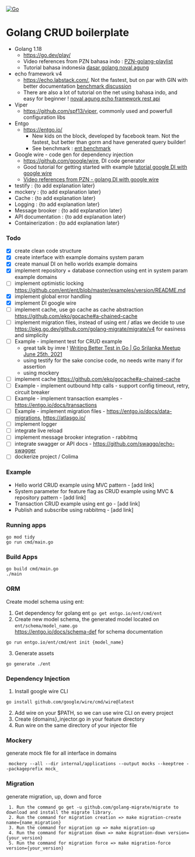 [![Go](https://github.com/adityasatrio/golang-echo-boilerplate/actions/workflows/go.yml/badge.svg)](https://github.com/adityasatrio/golang-echo-boilerplate/actions/workflows/go.yml)

# Golang CRUD boilerplate
  
- Golang 1.18
  - https://go.dev/play/
  - Video references from PZN bahasa indo : [PZN-golang-playlist](https://www.youtube.com/watch?v=JOXbresHhIk&list=PL-CtdCApEFH-0i9dzMzLw6FKVrFWv3QvQ)
  - Tutorial bahasa indonesia [dasar golang noval agung](https://dasarpemrogramangolang.novalagung.com/1-berkenalan-dengan-golang.html)
- echo framework v4
  - https://echo.labstack.com/, Not the fastest, but on par with GIN with better documentation [benchmark discussion](https://github.com/labstack/echo/discussions/2143)
  - There are also a lot of tutorial on the net using bahasa indo, and easy for beginner ! [noval agung echo framework rest api](https://dasarpemrogramangolang.novalagung.com/C-echo-routing.html) 
- Viper 
  - https://github.com/spf13/viper, commonly used and powerfull configuration libs
- Entgo
  - https://entgo.io/
    - New kids on the block, developed by facebook team. Not the fastest, but better than gorm and have generated query builder! 
    - See benchmark : [ent benchmark](https://github.com/efectn/go-orm-benchmarks/blob/master/results.md)
- Google wire - code gen for dependency injection
  - https://github.com/google/wire, DI code generator
  - Good tutorial for getting started with example [tutorial google DI with google wire](https://clavinjune.dev/en/blogs/golang-dependency-injection-using-wire/)
  - [Video references from PZN - golang DI with google wire](https://www.youtube.com/watch?v=dZ8Ir4Gc8D0&list=PL-CtdCApEFH-0i9dzMzLw6FKVrFWv3QvQ&index=14)
- testify : {to add explanation later}
- mockery : {to add explanation later}
- Cache : {to add explanation later}
- Logging : {to add explanation later}
- Message brooker : {to add explanation later}
- API documentation : {to add explanation later}
- Containerization : {to add explanation later}

### Todo
- [x] create clean code structure
- [x] create interface with example domains system param
- [x] create manual DI on hello worlds example domains
- [x] implement repository + database connection using ent in system param example domains
- [ ] implement optimistic locking https://github.com/ent/ent/blob/master/examples/version/README.md 
- [x] implement global error handling
- [x] implement DI google wire
- [ ] implement cache, use go cache as cache abstraction https://github.com/eko/gocache#a-chained-cache
- [ ] implement migration files, instead of using ent / atlas we decide to use https://pkg.go.dev/github.com/golang-migrate/migrate/v4 for easiness and simplicity
- [ ] Example - implement test for CRUD example
  - great talk by imre ! [Writing Better Test in Go | Go Srilanka Meetup June 25th, 2021](https://www.youtube.com/watch?v=xTQI_4EKB8Y)
  - using testify for the sake concise code, no needs write many if for assertion
  - using mockery
- [ ] implement cache https://github.com/eko/gocache#a-chained-cache
- [ ] Example - implement outbound http calls - support config timeout, retry, circuit breaker
- [ ] Example - implement transaction examples - https://entgo.io/docs/transactions
- [ ] Example - implement migration files - https://entgo.io/docs/data-migrations, https://atlasgo.io/
- [ ] implement logger
- [ ] integrate live reload
- [ ] implement message brooker integration - rabbitmq
- [ ] integrate swagger or API docs - https://github.com/swaggo/echo-swagger
- [ ] dockerize project / Colima 

### Example
- Hello world CRUD example using MVC pattern - [add link]
- System parameter for feature flag as CRUD example using MVC & repository pattern - [add link]
- Transaction CRUD example using ent go - [add link]
- Publish and subscribe using rabbitmq - [add link]

### Running apps
```
go mod tidy
go run cmd/main.go
```

### Build Apps
```
go build cmd/main.go
./main
```

### ORM
Create model schema using ent:
1. Get dependency for golang ent `go get entgo.io/ent/cmd/ent`
2. Create new model schema, the generated model located on `ent/schema/model_name.go` </br>
   https://entgo.io/docs/schema-def for schema documentation
```
go run entgo.io/ent/cmd/ent init {model_name}
```
3. Generate assets
```
go generate ./ent
```

### Dependency Injection
1. Install google wire CLI
```
go install github.com/google/wire/cmd/wire@latest
```
2. Add wire on your $PATH, so we can use wire CLI on every project
3. Create {domains}_injector.go in your feature directory
4. Run wire on the same directory of your injector file 

### Mockery
generate mock file for all interface in domains
```
 mockery --all --dir internal/applications --output mocks --keeptree --packageprefix mock_
```

### Migration
generate migration, up, down and force
```
 1. Run the command go get -u github.com/golang-migrate/migrate to download and install the migrate library.
 2. Run the command for migration creation => make migration-create name={name_migration}
 3. Run the command for migration up => make migration-up
 4. Run the command for migration down => make migration-down version={your_version}
 5. Run the command for migration force => make migration-force version={your_version}
```